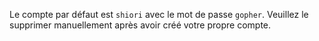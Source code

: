 Le compte par défaut est `shiori` avec le mot de passe `gopher`. Veuillez le supprimer manuellement après avoir créé votre propre compte.

